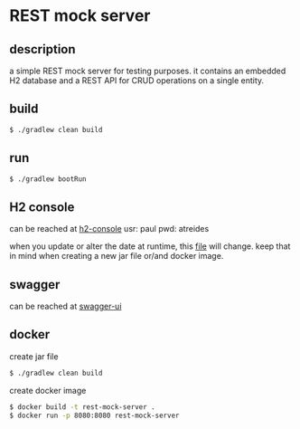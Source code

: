 # REST mock server

## description
a simple REST mock server for testing purposes.
it contains an embedded H2 database and a REST API for CRUD operations on a single entity.

## build
```bash
$ ./gradlew clean build
```
## run
```bash
$ ./gradlew bootRun
```

## H2 console
can be reached at [h2-console](http://localhost:8080/h2-console)
usr: paul
pwd: atreides

when you update or alter the date at runtime, this [file](./src/main/resources/static/dune-data/dunedb.mv.db)
will change. keep that in mind when creating a new jar file or/and docker image.

## swagger
can be reached at [swagger-ui](http://localhost:8080/swagger)

## docker
create jar file
```bash
$ ./gradlew clean build
```
create docker image
```bash
$ docker build -t rest-mock-server .
$ docker run -p 8080:8080 rest-mock-server
```
